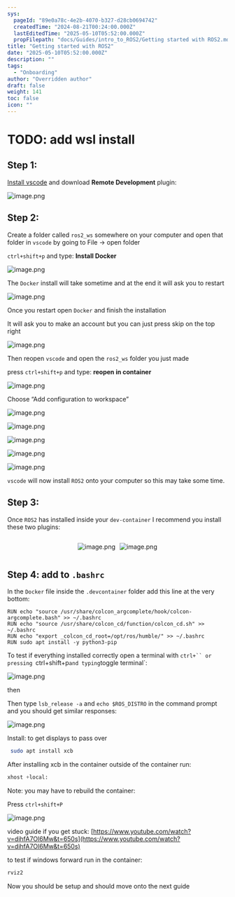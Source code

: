 ```yaml
---
sys:
  pageId: "89e0a78c-4e2b-4070-b327-d28cb0694742"
  createdTime: "2024-08-21T00:24:00.000Z"
  lastEditedTime: "2025-05-10T05:52:00.000Z"
  propFilepath: "docs/Guides/intro_to_ROS2/Getting started with ROS2.md"
title: "Getting started with ROS2"
date: "2025-05-10T05:52:00.000Z"
description: ""
tags:
  - "Onboarding"
author: "Overridden author"
draft: false
weight: 141
toc: false
icon: ""
---
```


# TODO: add wsl install

## Step 1:

[Install vscode](https://code.visualstudio.com/download) and download **Remote Development** plugin:

![image.png](https://prod-files-secure.s3.us-west-2.amazonaws.com/d518164a-d88e-44d1-a4ee-3adb3bd8bce0/efb52993-1881-4a40-b95e-6f020334f022/image.png?X-Amz-Algorithm=AWS4-HMAC-SHA256&X-Amz-Content-Sha256=UNSIGNED-PAYLOAD&X-Amz-Credential=ASIAZI2LB466TP6Q6JID%2F20250512%2Fus-west-2%2Fs3%2Faws4_request&X-Amz-Date=20250512T190737Z&X-Amz-Expires=3600&X-Amz-Security-Token=IQoJb3JpZ2luX2VjEDIaCXVzLXdlc3QtMiJHMEUCIQCvFcb1M2iAE0NBdHnyuZgUgiTIPUKxoBaRinT5mqjhcwIgEz6e2A3V72P94jldrqH6h5yfEQfBsVGspSveWg72WlgqiAQI2%2F%2F%2F%2F%2F%2F%2F%2F%2F%2F%2FARAAGgw2Mzc0MjMxODM4MDUiDNrjk26Rxw%2F8dEUoAircA3xXf3Ee0lc1v1w5BsfTkPyvb65ymG5QkeMXhw0%2F70c6kXYvyIDPw4q69iIsuewApQrsWcrjleorEkN4G1cZSn%2Bpq0%2BgjKpzUY1MWIVeZrxZAT9nHuhhLTArFbTPErFz3Xstkh8JK0n1uo5XIBctm0RsOBJ3aOy0iEh21QWGAjJlkQ%2Bla%2F8PXOE5r4JHcovYqOOKPSuiSZwHXG7HAzAc7weGdDe%2BLODEqZFAt%2BY0oiMGsQ%2FUUEsiT1Y%2FpSK7tJjljFt4BZJPMlm3PKZgrMN%2BtDX3APclVnYFvMt8AcemgoMqb%2FTB9tqa1PejdszSVxvO2hbPX3Jhe6UzwVVd3DvAMsd7DmSpQbZsBZH0punWxGLBaGdHNLyug35P7yUMBCzIvl5D%2FcOm28qG31nmb4v6iJSjrMzmKk0s5OlQe7rEcAGyrnkfq%2Fx%2BfEwn%2F9oj9XBfC0l2JQNijv30jnOB9ZNDOF7LbHWvuumPd7kg0HdjZ%2BMJgvvEjiUeXSRrdsZ5fZR4Gl9wcbkfDLcNHc7shLb9HHDxg6e2GnKL9eclRcyTAZPPGnKy0mvgKYn%2FuL0zcLKkH%2FnDvHKERMKv55FtIRUWtupk9zzK2sghFLasZAWzpVNa50eadXCrl9d4z2e%2BMNb1iMEGOqUBsJNoeb0vf2hbM7E3T%2BH%2B95iqhW8QmYJ1WTRybopHxWO3qjuW09y7xt5eJdTUtGcx6DdIrW22k3hXSnPfkMk1uY7C53FAStAdB4fYFcvnjY9tVpo6IkmlgxXhgfB5doPGUYb44TAahw8Yoo21oWjb5PitcTifplD9XKiEq0v1IW5qm%2FLpUYw2m%2FcsNuqYKnAgqno%2BspISWBgjbuDbiSS5TAmMCAWC&X-Amz-Signature=69fbb5bedfa5b4d396d47895dd0f6f7fb5e8594643d34f562956bc20ae593f78&X-Amz-SignedHeaders=host&x-id=GetObject)

## Step 2:

Create a folder called `ros2_ws` somewhere on your computer and open that folder in `vscode` by going to File → open folder 

`ctrl+shift+p` and type: **Install Docker**

![image.png](https://prod-files-secure.s3.us-west-2.amazonaws.com/d518164a-d88e-44d1-a4ee-3adb3bd8bce0/2269dc0e-1cd5-47ff-bceb-c04ad9b2eab0/image.png?X-Amz-Algorithm=AWS4-HMAC-SHA256&X-Amz-Content-Sha256=UNSIGNED-PAYLOAD&X-Amz-Credential=ASIAZI2LB466TP6Q6JID%2F20250512%2Fus-west-2%2Fs3%2Faws4_request&X-Amz-Date=20250512T190737Z&X-Amz-Expires=3600&X-Amz-Security-Token=IQoJb3JpZ2luX2VjEDIaCXVzLXdlc3QtMiJHMEUCIQCvFcb1M2iAE0NBdHnyuZgUgiTIPUKxoBaRinT5mqjhcwIgEz6e2A3V72P94jldrqH6h5yfEQfBsVGspSveWg72WlgqiAQI2%2F%2F%2F%2F%2F%2F%2F%2F%2F%2F%2FARAAGgw2Mzc0MjMxODM4MDUiDNrjk26Rxw%2F8dEUoAircA3xXf3Ee0lc1v1w5BsfTkPyvb65ymG5QkeMXhw0%2F70c6kXYvyIDPw4q69iIsuewApQrsWcrjleorEkN4G1cZSn%2Bpq0%2BgjKpzUY1MWIVeZrxZAT9nHuhhLTArFbTPErFz3Xstkh8JK0n1uo5XIBctm0RsOBJ3aOy0iEh21QWGAjJlkQ%2Bla%2F8PXOE5r4JHcovYqOOKPSuiSZwHXG7HAzAc7weGdDe%2BLODEqZFAt%2BY0oiMGsQ%2FUUEsiT1Y%2FpSK7tJjljFt4BZJPMlm3PKZgrMN%2BtDX3APclVnYFvMt8AcemgoMqb%2FTB9tqa1PejdszSVxvO2hbPX3Jhe6UzwVVd3DvAMsd7DmSpQbZsBZH0punWxGLBaGdHNLyug35P7yUMBCzIvl5D%2FcOm28qG31nmb4v6iJSjrMzmKk0s5OlQe7rEcAGyrnkfq%2Fx%2BfEwn%2F9oj9XBfC0l2JQNijv30jnOB9ZNDOF7LbHWvuumPd7kg0HdjZ%2BMJgvvEjiUeXSRrdsZ5fZR4Gl9wcbkfDLcNHc7shLb9HHDxg6e2GnKL9eclRcyTAZPPGnKy0mvgKYn%2FuL0zcLKkH%2FnDvHKERMKv55FtIRUWtupk9zzK2sghFLasZAWzpVNa50eadXCrl9d4z2e%2BMNb1iMEGOqUBsJNoeb0vf2hbM7E3T%2BH%2B95iqhW8QmYJ1WTRybopHxWO3qjuW09y7xt5eJdTUtGcx6DdIrW22k3hXSnPfkMk1uY7C53FAStAdB4fYFcvnjY9tVpo6IkmlgxXhgfB5doPGUYb44TAahw8Yoo21oWjb5PitcTifplD9XKiEq0v1IW5qm%2FLpUYw2m%2FcsNuqYKnAgqno%2BspISWBgjbuDbiSS5TAmMCAWC&X-Amz-Signature=19791ec8dd6f5c2528c5a40de205b522c562a491b5fc852fb47fa5d6f8026721&X-Amz-SignedHeaders=host&x-id=GetObject)

The `Docker` install will take sometime and at the end it will ask you to restart

![image.png](https://prod-files-secure.s3.us-west-2.amazonaws.com/d518164a-d88e-44d1-a4ee-3adb3bd8bce0/ed233f78-be33-4b1f-b89c-9c346c0e961e/image.png?X-Amz-Algorithm=AWS4-HMAC-SHA256&X-Amz-Content-Sha256=UNSIGNED-PAYLOAD&X-Amz-Credential=ASIAZI2LB466TP6Q6JID%2F20250512%2Fus-west-2%2Fs3%2Faws4_request&X-Amz-Date=20250512T190737Z&X-Amz-Expires=3600&X-Amz-Security-Token=IQoJb3JpZ2luX2VjEDIaCXVzLXdlc3QtMiJHMEUCIQCvFcb1M2iAE0NBdHnyuZgUgiTIPUKxoBaRinT5mqjhcwIgEz6e2A3V72P94jldrqH6h5yfEQfBsVGspSveWg72WlgqiAQI2%2F%2F%2F%2F%2F%2F%2F%2F%2F%2F%2FARAAGgw2Mzc0MjMxODM4MDUiDNrjk26Rxw%2F8dEUoAircA3xXf3Ee0lc1v1w5BsfTkPyvb65ymG5QkeMXhw0%2F70c6kXYvyIDPw4q69iIsuewApQrsWcrjleorEkN4G1cZSn%2Bpq0%2BgjKpzUY1MWIVeZrxZAT9nHuhhLTArFbTPErFz3Xstkh8JK0n1uo5XIBctm0RsOBJ3aOy0iEh21QWGAjJlkQ%2Bla%2F8PXOE5r4JHcovYqOOKPSuiSZwHXG7HAzAc7weGdDe%2BLODEqZFAt%2BY0oiMGsQ%2FUUEsiT1Y%2FpSK7tJjljFt4BZJPMlm3PKZgrMN%2BtDX3APclVnYFvMt8AcemgoMqb%2FTB9tqa1PejdszSVxvO2hbPX3Jhe6UzwVVd3DvAMsd7DmSpQbZsBZH0punWxGLBaGdHNLyug35P7yUMBCzIvl5D%2FcOm28qG31nmb4v6iJSjrMzmKk0s5OlQe7rEcAGyrnkfq%2Fx%2BfEwn%2F9oj9XBfC0l2JQNijv30jnOB9ZNDOF7LbHWvuumPd7kg0HdjZ%2BMJgvvEjiUeXSRrdsZ5fZR4Gl9wcbkfDLcNHc7shLb9HHDxg6e2GnKL9eclRcyTAZPPGnKy0mvgKYn%2FuL0zcLKkH%2FnDvHKERMKv55FtIRUWtupk9zzK2sghFLasZAWzpVNa50eadXCrl9d4z2e%2BMNb1iMEGOqUBsJNoeb0vf2hbM7E3T%2BH%2B95iqhW8QmYJ1WTRybopHxWO3qjuW09y7xt5eJdTUtGcx6DdIrW22k3hXSnPfkMk1uY7C53FAStAdB4fYFcvnjY9tVpo6IkmlgxXhgfB5doPGUYb44TAahw8Yoo21oWjb5PitcTifplD9XKiEq0v1IW5qm%2FLpUYw2m%2FcsNuqYKnAgqno%2BspISWBgjbuDbiSS5TAmMCAWC&X-Amz-Signature=5b32fa459083bea6ecb6bbe6ec4081b9b6da56a8c2f23e91614cfb56d8e3a1de&X-Amz-SignedHeaders=host&x-id=GetObject)

Once you restart open `Docker` and finish the installation

It will ask you to make an account but you can just press skip on the top right

![image.png](https://prod-files-secure.s3.us-west-2.amazonaws.com/d518164a-d88e-44d1-a4ee-3adb3bd8bce0/21010ad9-1659-4fd9-9f59-9932a09b2a3d/image.png?X-Amz-Algorithm=AWS4-HMAC-SHA256&X-Amz-Content-Sha256=UNSIGNED-PAYLOAD&X-Amz-Credential=ASIAZI2LB466TP6Q6JID%2F20250512%2Fus-west-2%2Fs3%2Faws4_request&X-Amz-Date=20250512T190737Z&X-Amz-Expires=3600&X-Amz-Security-Token=IQoJb3JpZ2luX2VjEDIaCXVzLXdlc3QtMiJHMEUCIQCvFcb1M2iAE0NBdHnyuZgUgiTIPUKxoBaRinT5mqjhcwIgEz6e2A3V72P94jldrqH6h5yfEQfBsVGspSveWg72WlgqiAQI2%2F%2F%2F%2F%2F%2F%2F%2F%2F%2F%2FARAAGgw2Mzc0MjMxODM4MDUiDNrjk26Rxw%2F8dEUoAircA3xXf3Ee0lc1v1w5BsfTkPyvb65ymG5QkeMXhw0%2F70c6kXYvyIDPw4q69iIsuewApQrsWcrjleorEkN4G1cZSn%2Bpq0%2BgjKpzUY1MWIVeZrxZAT9nHuhhLTArFbTPErFz3Xstkh8JK0n1uo5XIBctm0RsOBJ3aOy0iEh21QWGAjJlkQ%2Bla%2F8PXOE5r4JHcovYqOOKPSuiSZwHXG7HAzAc7weGdDe%2BLODEqZFAt%2BY0oiMGsQ%2FUUEsiT1Y%2FpSK7tJjljFt4BZJPMlm3PKZgrMN%2BtDX3APclVnYFvMt8AcemgoMqb%2FTB9tqa1PejdszSVxvO2hbPX3Jhe6UzwVVd3DvAMsd7DmSpQbZsBZH0punWxGLBaGdHNLyug35P7yUMBCzIvl5D%2FcOm28qG31nmb4v6iJSjrMzmKk0s5OlQe7rEcAGyrnkfq%2Fx%2BfEwn%2F9oj9XBfC0l2JQNijv30jnOB9ZNDOF7LbHWvuumPd7kg0HdjZ%2BMJgvvEjiUeXSRrdsZ5fZR4Gl9wcbkfDLcNHc7shLb9HHDxg6e2GnKL9eclRcyTAZPPGnKy0mvgKYn%2FuL0zcLKkH%2FnDvHKERMKv55FtIRUWtupk9zzK2sghFLasZAWzpVNa50eadXCrl9d4z2e%2BMNb1iMEGOqUBsJNoeb0vf2hbM7E3T%2BH%2B95iqhW8QmYJ1WTRybopHxWO3qjuW09y7xt5eJdTUtGcx6DdIrW22k3hXSnPfkMk1uY7C53FAStAdB4fYFcvnjY9tVpo6IkmlgxXhgfB5doPGUYb44TAahw8Yoo21oWjb5PitcTifplD9XKiEq0v1IW5qm%2FLpUYw2m%2FcsNuqYKnAgqno%2BspISWBgjbuDbiSS5TAmMCAWC&X-Amz-Signature=77cb3399fbaf60c9698d1e3fe66ddd9f1cd1fc0af897429a4501d6a6da494940&X-Amz-SignedHeaders=host&x-id=GetObject)

Then reopen `vscode` and open the `ros2_ws` folder you just made

press `ctrl+shift+p` and type: **reopen in container**

![image.png](https://prod-files-secure.s3.us-west-2.amazonaws.com/d518164a-d88e-44d1-a4ee-3adb3bd8bce0/4e93b8c2-41ad-488c-8095-c74205196118/image.png?X-Amz-Algorithm=AWS4-HMAC-SHA256&X-Amz-Content-Sha256=UNSIGNED-PAYLOAD&X-Amz-Credential=ASIAZI2LB466TP6Q6JID%2F20250512%2Fus-west-2%2Fs3%2Faws4_request&X-Amz-Date=20250512T190737Z&X-Amz-Expires=3600&X-Amz-Security-Token=IQoJb3JpZ2luX2VjEDIaCXVzLXdlc3QtMiJHMEUCIQCvFcb1M2iAE0NBdHnyuZgUgiTIPUKxoBaRinT5mqjhcwIgEz6e2A3V72P94jldrqH6h5yfEQfBsVGspSveWg72WlgqiAQI2%2F%2F%2F%2F%2F%2F%2F%2F%2F%2F%2FARAAGgw2Mzc0MjMxODM4MDUiDNrjk26Rxw%2F8dEUoAircA3xXf3Ee0lc1v1w5BsfTkPyvb65ymG5QkeMXhw0%2F70c6kXYvyIDPw4q69iIsuewApQrsWcrjleorEkN4G1cZSn%2Bpq0%2BgjKpzUY1MWIVeZrxZAT9nHuhhLTArFbTPErFz3Xstkh8JK0n1uo5XIBctm0RsOBJ3aOy0iEh21QWGAjJlkQ%2Bla%2F8PXOE5r4JHcovYqOOKPSuiSZwHXG7HAzAc7weGdDe%2BLODEqZFAt%2BY0oiMGsQ%2FUUEsiT1Y%2FpSK7tJjljFt4BZJPMlm3PKZgrMN%2BtDX3APclVnYFvMt8AcemgoMqb%2FTB9tqa1PejdszSVxvO2hbPX3Jhe6UzwVVd3DvAMsd7DmSpQbZsBZH0punWxGLBaGdHNLyug35P7yUMBCzIvl5D%2FcOm28qG31nmb4v6iJSjrMzmKk0s5OlQe7rEcAGyrnkfq%2Fx%2BfEwn%2F9oj9XBfC0l2JQNijv30jnOB9ZNDOF7LbHWvuumPd7kg0HdjZ%2BMJgvvEjiUeXSRrdsZ5fZR4Gl9wcbkfDLcNHc7shLb9HHDxg6e2GnKL9eclRcyTAZPPGnKy0mvgKYn%2FuL0zcLKkH%2FnDvHKERMKv55FtIRUWtupk9zzK2sghFLasZAWzpVNa50eadXCrl9d4z2e%2BMNb1iMEGOqUBsJNoeb0vf2hbM7E3T%2BH%2B95iqhW8QmYJ1WTRybopHxWO3qjuW09y7xt5eJdTUtGcx6DdIrW22k3hXSnPfkMk1uY7C53FAStAdB4fYFcvnjY9tVpo6IkmlgxXhgfB5doPGUYb44TAahw8Yoo21oWjb5PitcTifplD9XKiEq0v1IW5qm%2FLpUYw2m%2FcsNuqYKnAgqno%2BspISWBgjbuDbiSS5TAmMCAWC&X-Amz-Signature=ea4ca12e031d8a0f9e08772a77b4aab4d581c2070a1e55241bce1736e2394529&X-Amz-SignedHeaders=host&x-id=GetObject)

Choose “Add configuration to workspace”

![image.png](https://prod-files-secure.s3.us-west-2.amazonaws.com/d518164a-d88e-44d1-a4ee-3adb3bd8bce0/9560b282-5060-4989-ba37-97e7b2c22476/image.png?X-Amz-Algorithm=AWS4-HMAC-SHA256&X-Amz-Content-Sha256=UNSIGNED-PAYLOAD&X-Amz-Credential=ASIAZI2LB466TP6Q6JID%2F20250512%2Fus-west-2%2Fs3%2Faws4_request&X-Amz-Date=20250512T190737Z&X-Amz-Expires=3600&X-Amz-Security-Token=IQoJb3JpZ2luX2VjEDIaCXVzLXdlc3QtMiJHMEUCIQCvFcb1M2iAE0NBdHnyuZgUgiTIPUKxoBaRinT5mqjhcwIgEz6e2A3V72P94jldrqH6h5yfEQfBsVGspSveWg72WlgqiAQI2%2F%2F%2F%2F%2F%2F%2F%2F%2F%2F%2FARAAGgw2Mzc0MjMxODM4MDUiDNrjk26Rxw%2F8dEUoAircA3xXf3Ee0lc1v1w5BsfTkPyvb65ymG5QkeMXhw0%2F70c6kXYvyIDPw4q69iIsuewApQrsWcrjleorEkN4G1cZSn%2Bpq0%2BgjKpzUY1MWIVeZrxZAT9nHuhhLTArFbTPErFz3Xstkh8JK0n1uo5XIBctm0RsOBJ3aOy0iEh21QWGAjJlkQ%2Bla%2F8PXOE5r4JHcovYqOOKPSuiSZwHXG7HAzAc7weGdDe%2BLODEqZFAt%2BY0oiMGsQ%2FUUEsiT1Y%2FpSK7tJjljFt4BZJPMlm3PKZgrMN%2BtDX3APclVnYFvMt8AcemgoMqb%2FTB9tqa1PejdszSVxvO2hbPX3Jhe6UzwVVd3DvAMsd7DmSpQbZsBZH0punWxGLBaGdHNLyug35P7yUMBCzIvl5D%2FcOm28qG31nmb4v6iJSjrMzmKk0s5OlQe7rEcAGyrnkfq%2Fx%2BfEwn%2F9oj9XBfC0l2JQNijv30jnOB9ZNDOF7LbHWvuumPd7kg0HdjZ%2BMJgvvEjiUeXSRrdsZ5fZR4Gl9wcbkfDLcNHc7shLb9HHDxg6e2GnKL9eclRcyTAZPPGnKy0mvgKYn%2FuL0zcLKkH%2FnDvHKERMKv55FtIRUWtupk9zzK2sghFLasZAWzpVNa50eadXCrl9d4z2e%2BMNb1iMEGOqUBsJNoeb0vf2hbM7E3T%2BH%2B95iqhW8QmYJ1WTRybopHxWO3qjuW09y7xt5eJdTUtGcx6DdIrW22k3hXSnPfkMk1uY7C53FAStAdB4fYFcvnjY9tVpo6IkmlgxXhgfB5doPGUYb44TAahw8Yoo21oWjb5PitcTifplD9XKiEq0v1IW5qm%2FLpUYw2m%2FcsNuqYKnAgqno%2BspISWBgjbuDbiSS5TAmMCAWC&X-Amz-Signature=295f1d8782b6d54978c9e4940d0804d615132ab84df23d6153434b8f7b0794d1&X-Amz-SignedHeaders=host&x-id=GetObject)

![image.png](https://prod-files-secure.s3.us-west-2.amazonaws.com/d518164a-d88e-44d1-a4ee-3adb3bd8bce0/2ee63f81-886b-48e8-a553-dc6e5eac99e4/image.png?X-Amz-Algorithm=AWS4-HMAC-SHA256&X-Amz-Content-Sha256=UNSIGNED-PAYLOAD&X-Amz-Credential=ASIAZI2LB466TP6Q6JID%2F20250512%2Fus-west-2%2Fs3%2Faws4_request&X-Amz-Date=20250512T190737Z&X-Amz-Expires=3600&X-Amz-Security-Token=IQoJb3JpZ2luX2VjEDIaCXVzLXdlc3QtMiJHMEUCIQCvFcb1M2iAE0NBdHnyuZgUgiTIPUKxoBaRinT5mqjhcwIgEz6e2A3V72P94jldrqH6h5yfEQfBsVGspSveWg72WlgqiAQI2%2F%2F%2F%2F%2F%2F%2F%2F%2F%2F%2FARAAGgw2Mzc0MjMxODM4MDUiDNrjk26Rxw%2F8dEUoAircA3xXf3Ee0lc1v1w5BsfTkPyvb65ymG5QkeMXhw0%2F70c6kXYvyIDPw4q69iIsuewApQrsWcrjleorEkN4G1cZSn%2Bpq0%2BgjKpzUY1MWIVeZrxZAT9nHuhhLTArFbTPErFz3Xstkh8JK0n1uo5XIBctm0RsOBJ3aOy0iEh21QWGAjJlkQ%2Bla%2F8PXOE5r4JHcovYqOOKPSuiSZwHXG7HAzAc7weGdDe%2BLODEqZFAt%2BY0oiMGsQ%2FUUEsiT1Y%2FpSK7tJjljFt4BZJPMlm3PKZgrMN%2BtDX3APclVnYFvMt8AcemgoMqb%2FTB9tqa1PejdszSVxvO2hbPX3Jhe6UzwVVd3DvAMsd7DmSpQbZsBZH0punWxGLBaGdHNLyug35P7yUMBCzIvl5D%2FcOm28qG31nmb4v6iJSjrMzmKk0s5OlQe7rEcAGyrnkfq%2Fx%2BfEwn%2F9oj9XBfC0l2JQNijv30jnOB9ZNDOF7LbHWvuumPd7kg0HdjZ%2BMJgvvEjiUeXSRrdsZ5fZR4Gl9wcbkfDLcNHc7shLb9HHDxg6e2GnKL9eclRcyTAZPPGnKy0mvgKYn%2FuL0zcLKkH%2FnDvHKERMKv55FtIRUWtupk9zzK2sghFLasZAWzpVNa50eadXCrl9d4z2e%2BMNb1iMEGOqUBsJNoeb0vf2hbM7E3T%2BH%2B95iqhW8QmYJ1WTRybopHxWO3qjuW09y7xt5eJdTUtGcx6DdIrW22k3hXSnPfkMk1uY7C53FAStAdB4fYFcvnjY9tVpo6IkmlgxXhgfB5doPGUYb44TAahw8Yoo21oWjb5PitcTifplD9XKiEq0v1IW5qm%2FLpUYw2m%2FcsNuqYKnAgqno%2BspISWBgjbuDbiSS5TAmMCAWC&X-Amz-Signature=6b5383a904c8b14739a3d1b3e9a49879a39267eaaa88a084247d58b8cec42fa8&X-Amz-SignedHeaders=host&x-id=GetObject)

![image.png](https://prod-files-secure.s3.us-west-2.amazonaws.com/d518164a-d88e-44d1-a4ee-3adb3bd8bce0/ae1580b2-b048-407e-aed9-b584224a7a04/image.png?X-Amz-Algorithm=AWS4-HMAC-SHA256&X-Amz-Content-Sha256=UNSIGNED-PAYLOAD&X-Amz-Credential=ASIAZI2LB466TP6Q6JID%2F20250512%2Fus-west-2%2Fs3%2Faws4_request&X-Amz-Date=20250512T190737Z&X-Amz-Expires=3600&X-Amz-Security-Token=IQoJb3JpZ2luX2VjEDIaCXVzLXdlc3QtMiJHMEUCIQCvFcb1M2iAE0NBdHnyuZgUgiTIPUKxoBaRinT5mqjhcwIgEz6e2A3V72P94jldrqH6h5yfEQfBsVGspSveWg72WlgqiAQI2%2F%2F%2F%2F%2F%2F%2F%2F%2F%2F%2FARAAGgw2Mzc0MjMxODM4MDUiDNrjk26Rxw%2F8dEUoAircA3xXf3Ee0lc1v1w5BsfTkPyvb65ymG5QkeMXhw0%2F70c6kXYvyIDPw4q69iIsuewApQrsWcrjleorEkN4G1cZSn%2Bpq0%2BgjKpzUY1MWIVeZrxZAT9nHuhhLTArFbTPErFz3Xstkh8JK0n1uo5XIBctm0RsOBJ3aOy0iEh21QWGAjJlkQ%2Bla%2F8PXOE5r4JHcovYqOOKPSuiSZwHXG7HAzAc7weGdDe%2BLODEqZFAt%2BY0oiMGsQ%2FUUEsiT1Y%2FpSK7tJjljFt4BZJPMlm3PKZgrMN%2BtDX3APclVnYFvMt8AcemgoMqb%2FTB9tqa1PejdszSVxvO2hbPX3Jhe6UzwVVd3DvAMsd7DmSpQbZsBZH0punWxGLBaGdHNLyug35P7yUMBCzIvl5D%2FcOm28qG31nmb4v6iJSjrMzmKk0s5OlQe7rEcAGyrnkfq%2Fx%2BfEwn%2F9oj9XBfC0l2JQNijv30jnOB9ZNDOF7LbHWvuumPd7kg0HdjZ%2BMJgvvEjiUeXSRrdsZ5fZR4Gl9wcbkfDLcNHc7shLb9HHDxg6e2GnKL9eclRcyTAZPPGnKy0mvgKYn%2FuL0zcLKkH%2FnDvHKERMKv55FtIRUWtupk9zzK2sghFLasZAWzpVNa50eadXCrl9d4z2e%2BMNb1iMEGOqUBsJNoeb0vf2hbM7E3T%2BH%2B95iqhW8QmYJ1WTRybopHxWO3qjuW09y7xt5eJdTUtGcx6DdIrW22k3hXSnPfkMk1uY7C53FAStAdB4fYFcvnjY9tVpo6IkmlgxXhgfB5doPGUYb44TAahw8Yoo21oWjb5PitcTifplD9XKiEq0v1IW5qm%2FLpUYw2m%2FcsNuqYKnAgqno%2BspISWBgjbuDbiSS5TAmMCAWC&X-Amz-Signature=53e89ce18aeae906c5d0676cda77f484370f745c8699df4551d95aed1d5e3187&X-Amz-SignedHeaders=host&x-id=GetObject)

![image.png](https://prod-files-secure.s3.us-west-2.amazonaws.com/d518164a-d88e-44d1-a4ee-3adb3bd8bce0/53255b28-f75e-430f-b9e3-c0ac8577e42b/image.png?X-Amz-Algorithm=AWS4-HMAC-SHA256&X-Amz-Content-Sha256=UNSIGNED-PAYLOAD&X-Amz-Credential=ASIAZI2LB466TP6Q6JID%2F20250512%2Fus-west-2%2Fs3%2Faws4_request&X-Amz-Date=20250512T190737Z&X-Amz-Expires=3600&X-Amz-Security-Token=IQoJb3JpZ2luX2VjEDIaCXVzLXdlc3QtMiJHMEUCIQCvFcb1M2iAE0NBdHnyuZgUgiTIPUKxoBaRinT5mqjhcwIgEz6e2A3V72P94jldrqH6h5yfEQfBsVGspSveWg72WlgqiAQI2%2F%2F%2F%2F%2F%2F%2F%2F%2F%2F%2FARAAGgw2Mzc0MjMxODM4MDUiDNrjk26Rxw%2F8dEUoAircA3xXf3Ee0lc1v1w5BsfTkPyvb65ymG5QkeMXhw0%2F70c6kXYvyIDPw4q69iIsuewApQrsWcrjleorEkN4G1cZSn%2Bpq0%2BgjKpzUY1MWIVeZrxZAT9nHuhhLTArFbTPErFz3Xstkh8JK0n1uo5XIBctm0RsOBJ3aOy0iEh21QWGAjJlkQ%2Bla%2F8PXOE5r4JHcovYqOOKPSuiSZwHXG7HAzAc7weGdDe%2BLODEqZFAt%2BY0oiMGsQ%2FUUEsiT1Y%2FpSK7tJjljFt4BZJPMlm3PKZgrMN%2BtDX3APclVnYFvMt8AcemgoMqb%2FTB9tqa1PejdszSVxvO2hbPX3Jhe6UzwVVd3DvAMsd7DmSpQbZsBZH0punWxGLBaGdHNLyug35P7yUMBCzIvl5D%2FcOm28qG31nmb4v6iJSjrMzmKk0s5OlQe7rEcAGyrnkfq%2Fx%2BfEwn%2F9oj9XBfC0l2JQNijv30jnOB9ZNDOF7LbHWvuumPd7kg0HdjZ%2BMJgvvEjiUeXSRrdsZ5fZR4Gl9wcbkfDLcNHc7shLb9HHDxg6e2GnKL9eclRcyTAZPPGnKy0mvgKYn%2FuL0zcLKkH%2FnDvHKERMKv55FtIRUWtupk9zzK2sghFLasZAWzpVNa50eadXCrl9d4z2e%2BMNb1iMEGOqUBsJNoeb0vf2hbM7E3T%2BH%2B95iqhW8QmYJ1WTRybopHxWO3qjuW09y7xt5eJdTUtGcx6DdIrW22k3hXSnPfkMk1uY7C53FAStAdB4fYFcvnjY9tVpo6IkmlgxXhgfB5doPGUYb44TAahw8Yoo21oWjb5PitcTifplD9XKiEq0v1IW5qm%2FLpUYw2m%2FcsNuqYKnAgqno%2BspISWBgjbuDbiSS5TAmMCAWC&X-Amz-Signature=4d4a5c93f260a5691509ac69a601416351ec37acb3b8f6089f0e08d30870741e&X-Amz-SignedHeaders=host&x-id=GetObject)

![image.png](https://prod-files-secure.s3.us-west-2.amazonaws.com/d518164a-d88e-44d1-a4ee-3adb3bd8bce0/7c562767-5af9-4ffb-97d1-327bcdf4ee00/image.png?X-Amz-Algorithm=AWS4-HMAC-SHA256&X-Amz-Content-Sha256=UNSIGNED-PAYLOAD&X-Amz-Credential=ASIAZI2LB466TP6Q6JID%2F20250512%2Fus-west-2%2Fs3%2Faws4_request&X-Amz-Date=20250512T190737Z&X-Amz-Expires=3600&X-Amz-Security-Token=IQoJb3JpZ2luX2VjEDIaCXVzLXdlc3QtMiJHMEUCIQCvFcb1M2iAE0NBdHnyuZgUgiTIPUKxoBaRinT5mqjhcwIgEz6e2A3V72P94jldrqH6h5yfEQfBsVGspSveWg72WlgqiAQI2%2F%2F%2F%2F%2F%2F%2F%2F%2F%2F%2FARAAGgw2Mzc0MjMxODM4MDUiDNrjk26Rxw%2F8dEUoAircA3xXf3Ee0lc1v1w5BsfTkPyvb65ymG5QkeMXhw0%2F70c6kXYvyIDPw4q69iIsuewApQrsWcrjleorEkN4G1cZSn%2Bpq0%2BgjKpzUY1MWIVeZrxZAT9nHuhhLTArFbTPErFz3Xstkh8JK0n1uo5XIBctm0RsOBJ3aOy0iEh21QWGAjJlkQ%2Bla%2F8PXOE5r4JHcovYqOOKPSuiSZwHXG7HAzAc7weGdDe%2BLODEqZFAt%2BY0oiMGsQ%2FUUEsiT1Y%2FpSK7tJjljFt4BZJPMlm3PKZgrMN%2BtDX3APclVnYFvMt8AcemgoMqb%2FTB9tqa1PejdszSVxvO2hbPX3Jhe6UzwVVd3DvAMsd7DmSpQbZsBZH0punWxGLBaGdHNLyug35P7yUMBCzIvl5D%2FcOm28qG31nmb4v6iJSjrMzmKk0s5OlQe7rEcAGyrnkfq%2Fx%2BfEwn%2F9oj9XBfC0l2JQNijv30jnOB9ZNDOF7LbHWvuumPd7kg0HdjZ%2BMJgvvEjiUeXSRrdsZ5fZR4Gl9wcbkfDLcNHc7shLb9HHDxg6e2GnKL9eclRcyTAZPPGnKy0mvgKYn%2FuL0zcLKkH%2FnDvHKERMKv55FtIRUWtupk9zzK2sghFLasZAWzpVNa50eadXCrl9d4z2e%2BMNb1iMEGOqUBsJNoeb0vf2hbM7E3T%2BH%2B95iqhW8QmYJ1WTRybopHxWO3qjuW09y7xt5eJdTUtGcx6DdIrW22k3hXSnPfkMk1uY7C53FAStAdB4fYFcvnjY9tVpo6IkmlgxXhgfB5doPGUYb44TAahw8Yoo21oWjb5PitcTifplD9XKiEq0v1IW5qm%2FLpUYw2m%2FcsNuqYKnAgqno%2BspISWBgjbuDbiSS5TAmMCAWC&X-Amz-Signature=cfdad653babc4adfe1ec34004ebaf95835e1dc9f91a298fa46c3c49546139094&X-Amz-SignedHeaders=host&x-id=GetObject)

`vscode` will now install `ROS2` onto your computer so this may take some time.

## Step 3:

Once `ROS2` has installed inside your `dev-container` I recommend you install these two plugins:

<div style="display: flex;flex-direction: row; column-gap:10px; max-width: 630px;justify-content: center;">
<div>

![image.png](https://prod-files-secure.s3.us-west-2.amazonaws.com/d518164a-d88e-44d1-a4ee-3adb3bd8bce0/3fc3d550-5a54-4ba1-ba6b-faa01cdb7369/image.png?X-Amz-Algorithm=AWS4-HMAC-SHA256&X-Amz-Content-Sha256=UNSIGNED-PAYLOAD&X-Amz-Credential=ASIAZI2LB466QPEP6EDI%2F20250512%2Fus-west-2%2Fs3%2Faws4_request&X-Amz-Date=20250512T190739Z&X-Amz-Expires=3600&X-Amz-Security-Token=IQoJb3JpZ2luX2VjEDIaCXVzLXdlc3QtMiJGMEQCICETcSGLDLOPBwvBVF1cJcW0UZeEw9WHDM7ka8bBRipVAiBWMWe0dFT1Y%2BgsQ7Hszqg%2Fl8CVWH4MjIoLWW%2BiGTZs6iqIBAjb%2F%2F%2F%2F%2F%2F%2F%2F%2F%2F8BEAAaDDYzNzQyMzE4MzgwNSIM%2FEvVNzKkna%2BIU7QoKtwDfnFSs3Vvl8iV7h1Y%2B1yeEAXeh4ANMXH59%2FaNz%2FoZf7gQIAoAXe0S6Mzzm0yjxJGzOB%2FvRgVLBp1%2FNK%2F4eelBDDMeN6IorIJgmbUPlxyehmEPLhoWf%2FXshpvdISC%2FfR2fCUie6Z8kE22p50NV1UqNsKef86FXXK%2FHwREtD7QSag3foT1K8gUFfSdI925JpWpPdzGMZBJ3Vz159sRDiPderIcA2lDnsZFYgDox2425m8svLX19alG8BjDzGtfi%2FJJKMkf%2B1VQEU3xahIZ3e1UaJ9LDZtyV1sjGPOk%2F%2FbR7iAuOlwQbAB2F62JQdedn7XJfUeINHkqE0eKpeVxqXAdYOUYFvIHV7h%2Bzw1hAGVSVByT9Z10yil9CHZZWwrv917qg8xxLyrRXQb9mH0E6Ikw8O2Tf5gD7%2BN2rpEepJliOJoBcMfVUfBczhCylni98Gxod1xwisVAOeE%2BkfIJpmVa6vZmxBAjSj2iePfraMYuZq9b80B0pENLEvUpiyN4ekQdRF36K42IEeWN5MM7pTlSTY4rYHWyb4JFwd1PMWRZAU2r5a%2FfB1ECXeMNixjmZojew%2Fi%2FIKHk61QnP1462GWmB%2FXJGrkSTDsMcdFNUnNPjaKagO9aBgdN0d3dVYRgwnfWIwQY6pgHP1QmWyITbrIL8S1zMQ3pvaCivlGTqQWxR5IbP8SW2UxKhziCbLvU8zccsx2SFIdyz9bD91gpoeM7f0embkkbpALDGsr3P4fEjli2PSBx65vSoPCpu1x4cY6sXrU2W2nnBcnPowaFxa4nkyi1%2BEOLeQsfnmNF40W31Uejm5Fw8GgFFCilMeC4pBhgZ35La6vjjurp%2BCqfdo4SfHU92Oh8WKCOnBxzA&X-Amz-Signature=4e90c315c6c60ec8463efb0034185d7e1da7c58c9e5869ae137129ad043f57d0&X-Amz-SignedHeaders=host&x-id=GetObject)

</div>
<div>

![image.png](https://prod-files-secure.s3.us-west-2.amazonaws.com/d518164a-d88e-44d1-a4ee-3adb3bd8bce0/d994cc66-13c2-4093-a5a3-f84cf4601a82/image.png?X-Amz-Algorithm=AWS4-HMAC-SHA256&X-Amz-Content-Sha256=UNSIGNED-PAYLOAD&X-Amz-Credential=ASIAZI2LB46635R5R2NC%2F20250512%2Fus-west-2%2Fs3%2Faws4_request&X-Amz-Date=20250512T190741Z&X-Amz-Expires=3600&X-Amz-Security-Token=IQoJb3JpZ2luX2VjEDIaCXVzLXdlc3QtMiJHMEUCIQCn3bPu4AFKbwcmxcd4PUkr02CMU7Zui%2BVM%2B%2Bl1PekoAAIgcKTBK8sL8MxwGXh32gbGVBNfFaM51Ng68nFL8ysOQ%2F0qiAQI2%2F%2F%2F%2F%2F%2F%2F%2F%2F%2F%2FARAAGgw2Mzc0MjMxODM4MDUiDHnWQYUR6V%2FZsVwGdircA7x8By4izxI%2FLpxdaTNiu141S%2B9geriMaMtMWVVTceN1hYIFcf37Fq%2FgFex9uBBn78S%2FNEnzZpW0gfcE2McGKoOzpKZ9sDHVrAVqI%2FaxNInNF3hBJACdc%2BElB8X3UGDDvTg19qo2NkQvLntntYQR93PPpiaAXTs8GaqK4391wcwzfu%2BhF7XSqiWH3K4mY3Q1kEbgnwHSLzR1XplNsTM2b%2Fxc4zeOEaUM9sLYM%2FXEFTm1MVbdSLcYg%2FqV%2BZHulVIKA%2FDOD%2BSFwJAUaOepHpnEO0dBfz%2FbcPg6smoJUBeDF5J8cxRXTvB4bf1wpEdFujy9mtbl3ng%2FVq0YKmzeTcZSjAbrMEUeu5yMJqdTPZBnyhOtGvrKE%2FgVkWRn6fpA9G7Nh1aJDDtEhFbOgnNfD2toyYxnJBYx9ItXAhE6H2NY6X9z0m3FN4YudzaR1lmAoY3oJkM%2Fm3JcFVXyOi5Rv5hvn8e%2ByhM4PuQC1%2BHpEihhSe2IqZFJQWbbfmNEH1Ptk3NKomBinLAglwbFDdcYB7uYGVz5p3M3U4lCZLEsAxWPooqGCNnXn26y0qdhDp%2FHignQ2DDYUPPV4%2FW9CrL%2FKZ8CIQgs5%2FJO2HpihdyPhFwuuhZ7PlIpPmEnAbn1xxBSMKz1iMEGOqUBGkwd%2FRmeIURJpgcVMe3J1y%2B%2FaAv4ay%2FFxwyIpZkOtmhel3ke744kEBxpPhIjzX7mC6v69iDzlcZ5RMs0r5c%2Fd%2FK0PJp09JvCGpJZBh7uE3ofFjO0phqTnQlGedMnMaFB7hmQrssGsplQObNRwS2IslanMtGtjOMSfdS9GCZoN5P1AiI%2BZi0uz9f1IqN%2FaAj1bSlPR73hfbq%2FJUIrSCzPm5c4dChe&X-Amz-Signature=e42d5e1da207b1f07f9bab94aeb1d10f5cca684a7db17b89df29d7719900f1f4&X-Amz-SignedHeaders=host&x-id=GetObject)

</div>
</div>

## Step 4: add to `.bashrc`

In the `Docker` file inside the `.devcontainer` folder add this line at the very bottom: 

```docker
RUN echo "source /usr/share/colcon_argcomplete/hook/colcon-argcomplete.bash" >> ~/.bashrc
RUN echo "source /usr/share/colcon_cd/function/colcon_cd.sh" >> ~/.bashrc
RUN echo "export _colcon_cd_root=/opt/ros/humble/" >> ~/.bashrc
RUN sudo apt install -y python3-pip 
```

To test if everything installed correctly open a terminal with `ctrl+`` or pressing `ctrl+shift+p` and typing `toggle terminal`:

![image.png](https://prod-files-secure.s3.us-west-2.amazonaws.com/d518164a-d88e-44d1-a4ee-3adb3bd8bce0/6a4943d8-b04e-4c02-9a58-775f3384d1a5/image.png?X-Amz-Algorithm=AWS4-HMAC-SHA256&X-Amz-Content-Sha256=UNSIGNED-PAYLOAD&X-Amz-Credential=ASIAZI2LB466TP6Q6JID%2F20250512%2Fus-west-2%2Fs3%2Faws4_request&X-Amz-Date=20250512T190737Z&X-Amz-Expires=3600&X-Amz-Security-Token=IQoJb3JpZ2luX2VjEDIaCXVzLXdlc3QtMiJHMEUCIQCvFcb1M2iAE0NBdHnyuZgUgiTIPUKxoBaRinT5mqjhcwIgEz6e2A3V72P94jldrqH6h5yfEQfBsVGspSveWg72WlgqiAQI2%2F%2F%2F%2F%2F%2F%2F%2F%2F%2F%2FARAAGgw2Mzc0MjMxODM4MDUiDNrjk26Rxw%2F8dEUoAircA3xXf3Ee0lc1v1w5BsfTkPyvb65ymG5QkeMXhw0%2F70c6kXYvyIDPw4q69iIsuewApQrsWcrjleorEkN4G1cZSn%2Bpq0%2BgjKpzUY1MWIVeZrxZAT9nHuhhLTArFbTPErFz3Xstkh8JK0n1uo5XIBctm0RsOBJ3aOy0iEh21QWGAjJlkQ%2Bla%2F8PXOE5r4JHcovYqOOKPSuiSZwHXG7HAzAc7weGdDe%2BLODEqZFAt%2BY0oiMGsQ%2FUUEsiT1Y%2FpSK7tJjljFt4BZJPMlm3PKZgrMN%2BtDX3APclVnYFvMt8AcemgoMqb%2FTB9tqa1PejdszSVxvO2hbPX3Jhe6UzwVVd3DvAMsd7DmSpQbZsBZH0punWxGLBaGdHNLyug35P7yUMBCzIvl5D%2FcOm28qG31nmb4v6iJSjrMzmKk0s5OlQe7rEcAGyrnkfq%2Fx%2BfEwn%2F9oj9XBfC0l2JQNijv30jnOB9ZNDOF7LbHWvuumPd7kg0HdjZ%2BMJgvvEjiUeXSRrdsZ5fZR4Gl9wcbkfDLcNHc7shLb9HHDxg6e2GnKL9eclRcyTAZPPGnKy0mvgKYn%2FuL0zcLKkH%2FnDvHKERMKv55FtIRUWtupk9zzK2sghFLasZAWzpVNa50eadXCrl9d4z2e%2BMNb1iMEGOqUBsJNoeb0vf2hbM7E3T%2BH%2B95iqhW8QmYJ1WTRybopHxWO3qjuW09y7xt5eJdTUtGcx6DdIrW22k3hXSnPfkMk1uY7C53FAStAdB4fYFcvnjY9tVpo6IkmlgxXhgfB5doPGUYb44TAahw8Yoo21oWjb5PitcTifplD9XKiEq0v1IW5qm%2FLpUYw2m%2FcsNuqYKnAgqno%2BspISWBgjbuDbiSS5TAmMCAWC&X-Amz-Signature=cc27c6071d794379fc7e9d1e17347ec1c4ac1231012475feed536f83b6ca8f37&X-Amz-SignedHeaders=host&x-id=GetObject)

then 

Then type `lsb_release -a` and `echo $ROS_DISTRO` in the command prompt and you should get similar responses:

![image.png](https://prod-files-secure.s3.us-west-2.amazonaws.com/d518164a-d88e-44d1-a4ee-3adb3bd8bce0/3e635dec-a805-4e85-8b9e-d000e5b71a4e/image.png?X-Amz-Algorithm=AWS4-HMAC-SHA256&X-Amz-Content-Sha256=UNSIGNED-PAYLOAD&X-Amz-Credential=ASIAZI2LB466TP6Q6JID%2F20250512%2Fus-west-2%2Fs3%2Faws4_request&X-Amz-Date=20250512T190737Z&X-Amz-Expires=3600&X-Amz-Security-Token=IQoJb3JpZ2luX2VjEDIaCXVzLXdlc3QtMiJHMEUCIQCvFcb1M2iAE0NBdHnyuZgUgiTIPUKxoBaRinT5mqjhcwIgEz6e2A3V72P94jldrqH6h5yfEQfBsVGspSveWg72WlgqiAQI2%2F%2F%2F%2F%2F%2F%2F%2F%2F%2F%2FARAAGgw2Mzc0MjMxODM4MDUiDNrjk26Rxw%2F8dEUoAircA3xXf3Ee0lc1v1w5BsfTkPyvb65ymG5QkeMXhw0%2F70c6kXYvyIDPw4q69iIsuewApQrsWcrjleorEkN4G1cZSn%2Bpq0%2BgjKpzUY1MWIVeZrxZAT9nHuhhLTArFbTPErFz3Xstkh8JK0n1uo5XIBctm0RsOBJ3aOy0iEh21QWGAjJlkQ%2Bla%2F8PXOE5r4JHcovYqOOKPSuiSZwHXG7HAzAc7weGdDe%2BLODEqZFAt%2BY0oiMGsQ%2FUUEsiT1Y%2FpSK7tJjljFt4BZJPMlm3PKZgrMN%2BtDX3APclVnYFvMt8AcemgoMqb%2FTB9tqa1PejdszSVxvO2hbPX3Jhe6UzwVVd3DvAMsd7DmSpQbZsBZH0punWxGLBaGdHNLyug35P7yUMBCzIvl5D%2FcOm28qG31nmb4v6iJSjrMzmKk0s5OlQe7rEcAGyrnkfq%2Fx%2BfEwn%2F9oj9XBfC0l2JQNijv30jnOB9ZNDOF7LbHWvuumPd7kg0HdjZ%2BMJgvvEjiUeXSRrdsZ5fZR4Gl9wcbkfDLcNHc7shLb9HHDxg6e2GnKL9eclRcyTAZPPGnKy0mvgKYn%2FuL0zcLKkH%2FnDvHKERMKv55FtIRUWtupk9zzK2sghFLasZAWzpVNa50eadXCrl9d4z2e%2BMNb1iMEGOqUBsJNoeb0vf2hbM7E3T%2BH%2B95iqhW8QmYJ1WTRybopHxWO3qjuW09y7xt5eJdTUtGcx6DdIrW22k3hXSnPfkMk1uY7C53FAStAdB4fYFcvnjY9tVpo6IkmlgxXhgfB5doPGUYb44TAahw8Yoo21oWjb5PitcTifplD9XKiEq0v1IW5qm%2FLpUYw2m%2FcsNuqYKnAgqno%2BspISWBgjbuDbiSS5TAmMCAWC&X-Amz-Signature=fb63c0b6b74b392cae32455add2f514a21aab668d02200a459c8e754071812ef&X-Amz-SignedHeaders=host&x-id=GetObject)

Install:  to get displays to pass over

```bash
 sudo apt install xcb
```

After installing xcb in the container outside of the container run:

```python
xhost +local:
```

Note: you may have to rebuild the container:

Press `ctrl+shift+P`

![image.png](https://prod-files-secure.s3.us-west-2.amazonaws.com/d518164a-d88e-44d1-a4ee-3adb3bd8bce0/6c2be660-2618-4c38-9c26-53554f7a0b7b/image.png?X-Amz-Algorithm=AWS4-HMAC-SHA256&X-Amz-Content-Sha256=UNSIGNED-PAYLOAD&X-Amz-Credential=ASIAZI2LB466TP6Q6JID%2F20250512%2Fus-west-2%2Fs3%2Faws4_request&X-Amz-Date=20250512T190737Z&X-Amz-Expires=3600&X-Amz-Security-Token=IQoJb3JpZ2luX2VjEDIaCXVzLXdlc3QtMiJHMEUCIQCvFcb1M2iAE0NBdHnyuZgUgiTIPUKxoBaRinT5mqjhcwIgEz6e2A3V72P94jldrqH6h5yfEQfBsVGspSveWg72WlgqiAQI2%2F%2F%2F%2F%2F%2F%2F%2F%2F%2F%2FARAAGgw2Mzc0MjMxODM4MDUiDNrjk26Rxw%2F8dEUoAircA3xXf3Ee0lc1v1w5BsfTkPyvb65ymG5QkeMXhw0%2F70c6kXYvyIDPw4q69iIsuewApQrsWcrjleorEkN4G1cZSn%2Bpq0%2BgjKpzUY1MWIVeZrxZAT9nHuhhLTArFbTPErFz3Xstkh8JK0n1uo5XIBctm0RsOBJ3aOy0iEh21QWGAjJlkQ%2Bla%2F8PXOE5r4JHcovYqOOKPSuiSZwHXG7HAzAc7weGdDe%2BLODEqZFAt%2BY0oiMGsQ%2FUUEsiT1Y%2FpSK7tJjljFt4BZJPMlm3PKZgrMN%2BtDX3APclVnYFvMt8AcemgoMqb%2FTB9tqa1PejdszSVxvO2hbPX3Jhe6UzwVVd3DvAMsd7DmSpQbZsBZH0punWxGLBaGdHNLyug35P7yUMBCzIvl5D%2FcOm28qG31nmb4v6iJSjrMzmKk0s5OlQe7rEcAGyrnkfq%2Fx%2BfEwn%2F9oj9XBfC0l2JQNijv30jnOB9ZNDOF7LbHWvuumPd7kg0HdjZ%2BMJgvvEjiUeXSRrdsZ5fZR4Gl9wcbkfDLcNHc7shLb9HHDxg6e2GnKL9eclRcyTAZPPGnKy0mvgKYn%2FuL0zcLKkH%2FnDvHKERMKv55FtIRUWtupk9zzK2sghFLasZAWzpVNa50eadXCrl9d4z2e%2BMNb1iMEGOqUBsJNoeb0vf2hbM7E3T%2BH%2B95iqhW8QmYJ1WTRybopHxWO3qjuW09y7xt5eJdTUtGcx6DdIrW22k3hXSnPfkMk1uY7C53FAStAdB4fYFcvnjY9tVpo6IkmlgxXhgfB5doPGUYb44TAahw8Yoo21oWjb5PitcTifplD9XKiEq0v1IW5qm%2FLpUYw2m%2FcsNuqYKnAgqno%2BspISWBgjbuDbiSS5TAmMCAWC&X-Amz-Signature=b4411387ac1236aadf3ef5682eac6e3711922cc5d98f5a2fb0eee30db4ae9dfc&X-Amz-SignedHeaders=host&x-id=GetObject)

video guide if you get stuck: [https://www.youtube.com/watch?v=dihfA7Ol6Mw&t=650s](https://www.youtube.com/watch?v=dihfA7Ol6Mw&t=650s)

to test if windows forward run in the container:

```bash
rviz2
```

Now you should be setup and should move onto the next guide 
